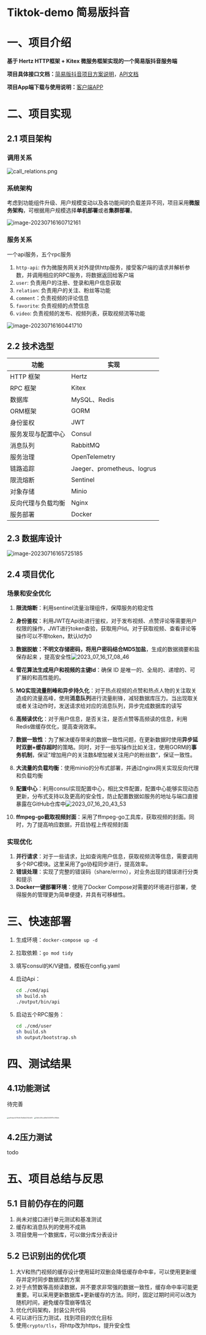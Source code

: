 

# Tiktok-demo 简易版抖音

# 一、项目介绍

**基于 Hertz HTTP框架 + Kitex 微服务框架实现的一个简易版抖音服务端**

**项目具体接口文档：**[简易版抖音项目方案说明](https://bytedance.feishu.cn/docs/doccnKrCsU5Iac6eftnFBdsXTof#)，[API文档](https://apifox.com/apidoc/shared-09d88f32-0b6c-4157-9d07-a36d32d7a75c/api-50707521)

**项目App端下载与使用说明：**[客户端APP](https://bytedance.feishu.cn/docs/doccnM9KkBAdyDhg8qaeGlIz7S7)



# 二、项目实现

## 2.1 项目架构

### 调用关系

![call_relations.png](https://s2.loli.net/2023/07/16/AN1q3rwsKR4FWbQ.png)

### 系统架构

考虑到功能组件升级、用户规模变动以及各功能间的负载差异不同，项目采用**微服务架构**，可根据用户规模选择**单机部署**或者**集群部署**。

![image-20230716160712161](https://s2.loli.net/2023/07/16/SfNJ5HEnKz6XuDF.png)

### 服务关系

一个api服务，五个rpc服务

1. `http-api`: 作为微服务网关对外提供http服务，接受客户端的请求并解析参数，并调用相应的RPC服务，将数据返回给客户端
2. `user`: 负责用户的注册、登录和用户信息获取
3. `relation`: 负责用户的关注、粉丝等功能
4. `comment`：负责视频的评论信息
5. `favorite`: 负责视频的点赞信息
6. `video`: 负责视频的发布、视频列表，获取视频流等功能

![image-20230716160441710](https://s2.loli.net/2023/07/16/1NpLa93mE5WVO4h.png)

## 2.2 技术选型

| 功能               | 实现                       |
| ------------------ | -------------------------- |
| HTTP 框架          | Hertz                      |
| RPC 框架           | Kitex                      |
| 数据库             | MySQL、Redis               |
| ORM框架            | GORM                       |
| 身份鉴权           | JWT                        |
| 服务发现与配置中心 | Consul                     |
| 消息队列           | RabbitMQ                   |
| 服务治理           | OpenTelemetry              |
| 链路追踪           | Jaeger、prometheus、logrus |
| 限流熔断           | Sentinel                   |
| 对象存储           | Minio                      |
| 反向代理与负载均衡 | Nginx                      |
| 服务部署           | Docker                     |

## 2.3 数据库设计

![image-20230716165725185](https://s2.loli.net/2023/07/16/IUrnzPc8yogiD91.png)

## 2.4 项目优化

### 场景和安全优化

1. **限流熔断**：利用sentinel流量治理组件，保障服务的稳定性

2. **身份鉴权**：利用JWT在Api处进行鉴权，对于发布视频、点赞评论等需要用户权限的操作，JWT进行token查验，获取用户Id。对于获取视频、查看评论等操作可以不带token，默认Id为0

3. **数据脱敏：**不明文存储密码，将用户密码结合**MD5加盐**，生成的数据摘要和盐保存起来 ，提高安全性![2023_07_16_17_08_46](https://s2.loli.net/2023/07/16/EibYBw93UQqfI7a.png)

4. **雪花算法生成用户和视频的主键Id**：确保 ID 是唯一的、全局的、递增的、可扩展的和高性能的。

5. **MQ实现流量削峰和异步持久化**：对于热点视频的点赞和热点人物的关注取关造成的流量高峰，使用**消息队列**进行流量削锋，减轻数据库压力。当出现取关或者关注动作时，发送请求给对应的消息队列，异步完成数据库的读写

6. **高频读优化**：对于用户信息，是否关注，是否点赞等高频读的信息，利用Redis做缓存优化，提高查询效率。

7. **数据一致性**：为了解决缓存带来的数据一致性问题，在更新数据时使用**异步延时双删+缓存超时**的策略。同时，对于一些写操作比如关注，使用GORM的**事务机制**，保证”增加用户的关注数&增加被关注用户的粉丝数“，保证一致性。

8. **大流量的负载均衡**：使用minio的分布式部署，并通过nginx网关实现反向代理和负载均衡

9. **配置中心**：利用consul实现配置中心，相比文件配置，配置中心能够实现动态更新，分布式支持以及更高的安全性，防止配置数据如服务的地址与端口直接暴露在GitHub仓库中![2023_07_16_20_43_53](https://s2.loli.net/2023/07/16/sMkXqihYayI6WJD.png)

10. **ffmpeg-go截取视频封面**：采用了ffmpeg-go工具库，获取视频的封面。同时，为了提高响应数据，开启协程上传视频封面



### 实现优化

1. **并行请求**：对于一些请求，比如查询用户信息，获取视频流等信息，需要调用多个RPC模块。这里采用了go协程同步进行，提高效率。
2. **错误处理**：实现了完整的错误码（share/errno），对业务出现的错误进行分类和提示
3. **Docker一键部署环境**：使用了Docker Compose对需要的环境进行部署，使得服务的管理更为简单便捷，并具有可移植性。



# 三、快速部署

1. 生成环境：`docker-compose up -d`

2. 拉取依赖：`go mod tidy`

3. 填写consul的K/V键值，模板在config.yaml

4. 启动Api：

   ```bash
   cd ./cmd/api
   sh build.sh
   ./output/bin/api
   ```

5. 启动五个RPC服务：

   ```bash
   cd ./cmd/user
   sh build.sh
   sh output/bootstrap.sh
   ```

# 四、测试结果

## 4.1功能测试

待完善

<img src="https://s2.loli.net/2023/07/16/8RXbK7nNcOWEyiA.jpg" alt="eaf3daac62700e8c15e8a6e2142cb83" style="zoom: 25%;" />

<img src="https://s2.loli.net/2023/07/16/egoj7xSFAMz2NLV.jpg" alt="03d5c228cea65bf2262f979c03ffa9e" style="zoom:25%;" />

## 4.2压力测试

todo

# 五、项目总结与反思

## 5.1 目前仍存在的问题

1. 尚未对接口进行单元测试和基准测试
2. 缓存和消息队列的使用不成熟
3. 项目使用一个数据库，可以做分库分表设计

## 5.2 已识别出的优化项

1. 大V和热门视频的缓存设计使用延时双删会降低缓存命中率，可以使用更新缓存并定时同步数据库的方案
2. 对于点赞数等高频读数据，并不要求非常强的数据一致性，缓存命中率可能更重要。可以采用更新数据库+更新缓存的方法。同时，固定过期时间可以改为随机时间，避免缓存雪崩等情况
3. 优化代码架构，封装公共代码
4. 可以进行压力测试，找到项目的优化目标
5. 使用`crypto/tls`，将http改为https，提升安全性

